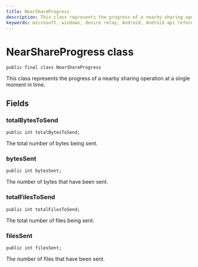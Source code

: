 ```yaml
---
title: NearShareProgress 
description: This class represents the progress of a nearby sharing operation at a single moment in time.
keywords: microsoft, windows, device relay, Android, Android api reference
---
```

# NearShareProgress class

```
public final class NearShareProgress
```

This class represents the progress of a nearby sharing operation at a single moment in time.

## Fields

### totalBytesToSend
`public int totalBytesToSend;`

The total number of bytes being sent.

### bytesSent
`public int bytesSent;`

The number of bytes that have been sent.

### totalFilesToSend
`public int totalFilesToSend;`

The total number of files being sent.

### filesSent
`public int filesSent;`

The number of files that have been sent.